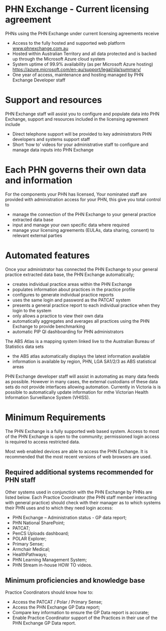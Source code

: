 # PHN Exchange - Current licensing agreement  
PHNs using the PHN Exchange under current licensing agreements receive

- Access to the fully hosted and supported web platform www.phnexchange.com.au 
- Hosted within Australian Territory and all data protected and  is backed up through the Microsoft Azure cloud system  
- System uptime of 99.9% availability (as per Microsoft Azure hosting) https://azure.microsoft.com/en-au/support/legal/sla/summary/ 
- One year of access, maintenance and hosting managed by PHN Exchange Developer staff 

# Support and resources
PHN Exchange staff will assist you to configure and populate data into PHN Exchange, support and resources included in the licensing agreement include

- Direct telephone support will be provided to key administrators  PHN developers and systems support staff 
- Short ‘how to’ videos for your administrative staff to configure and manage data inputs into PHN Exchange

# Each PHN governs their own data and information
For  the components your PHN has licensed, 
Your nominated staff are provided with administration access for your PHN, this give you total control to

- manage the connection of the PHN Exchange to your general practice extracted data base
- input and manage your own specific data where required
- manage your licensing agreements (EULAs, data sharing, consent) to relevant external parties 

# Automated features
Once your administrator has connected the PHN Exchange to your general practice extracted data base, 
the PHN Exchange automatically;

- creates individual practice areas within the PHN Exchange
- populates information about practices in the practice profile
- configures to generate individual practice reports
- uses the same login and password as the PATCAT system
- presents a general practice report to each individual practice when they login to the system
- only allows a practice to view their own data 
- automatically aggregates and averages all practices using the PHN Exchange to provide benchmarking
- automatic PIP QI dashboarding for PHN administrators

The ABS Atlas is a mapping system linked live to the Australian Bureau of Statistics data sets
- the ABS atlas automatically displays the latest information available
- information is available by region, PHN, LGA SA1/2/3 as ABS statistical areas 

PHN Exchange developer staff will assist in automating as many data feeds as possible. However in many cases, the external custodians  of these data sets do not provide interfaces allowing automation.  Currently in Victoria is is possible to automatically update information for mthe Victorian Health Information Surveillance System (VHISS).


# Minimum Requirements

The PHN Exchange is a fully supported web based system.
Access to most of the PHN Exchange is open to the community; permissioned login access is required to access restricted data.

Most web enabled devices are able to access the PHN Exchange. It is recommended that the most recent versions of web browsers are used.

## Required additional systems recommended for PHN staff 

Other systems used in conjunction with the PHN Exchange by PHNs are listed below.
Each Practice Coordinator (the PHN staff member interacting with general practice) should check with their manager as to which systems their PHN uses and to which they need login access:

- PHN Exchange – Administration status - GP data report;
- PHN National SharePoint; 
- PATCAT;
- PenCS Uploads dashboard;
- POLAR Explorer;
- Primary Sense;
- Armchair Medical;
- HealthPathways; 
- PHN Learning Management System;
- PHN Stream in-house HOW TO videos.

## Minimum proficiencies and knowledge base

Practice Coordinators should know how to:

- Access the PATCAT / Polar / Primary Sense;
- Access the PHN Exchange GP Data report;
- Compare key information to ensure the GP Data report is accurate;
- Enable Practice Coordinator support of the Practices in their use of the PHN Exchange GP Data report.
 
